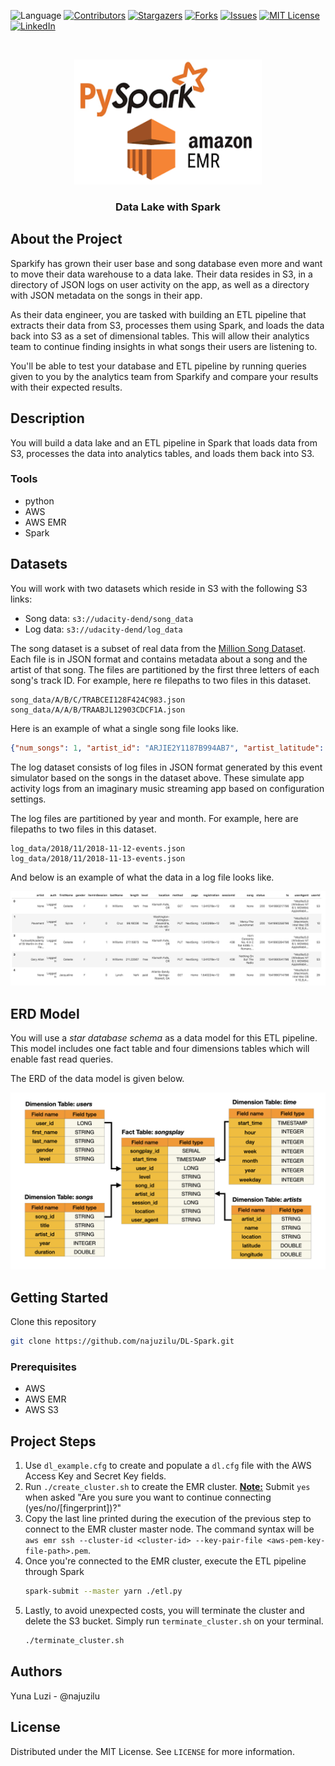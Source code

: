 ![Language](https://img.shields.io/badge/language-python--3.6-blue) [![Contributors][contributors-shield]][contributors-url] [![Stargazers][stars-shield]][stars-url] [![Forks][forks-shield]][forks-url] [![Issues][issues-shield]][issues-url] [![MIT License][license-shield]][license-url] [![LinkedIn][linkedin-shield]][linkedin-url]


<br />
<p align="center">
    <a href="https://github.com/najuzilu/DL-Spark">
        <img src="./images/logo.png" alt="Logo" width="300" height="200">
    </a>
    <h3 align="center">Data Lake with Spark</h3>
</p>

## About the Project

Sparkify has grown their user base and song database even more and want to move their data warehouse to a data lake. Their data resides in S3, in a directory of JSON logs on user activity on the app, as well as a directory with JSON metadata on the songs in their app.

As their data engineer, you are tasked with building an ETL pipeline that extracts their data from S3, processes them using Spark, and loads the data back into S3 as a set of dimensional tables. This will allow their analytics team to continue finding insights in what songs their users are listening to.

You'll be able to test your database and ETL pipeline by running queries given to you by the analytics team from Sparkify and compare your results with their expected results.

## Description

You will build a data lake and an ETL pipeline in Spark that loads data from S3, processes the data into analytics tables, and loads them back into S3.

### Tools

* python
* AWS
* AWS EMR
* Spark

## Datasets

You will work with two datasets which reside in S3 with the following S3 links:
- Song data: `s3://udacity-dend/song_data`
- Log data: `s3://udacity-dend/log_data`

The song dataset is a subset of real data from the [Million Song Dataset](http://millionsongdataset.com/). Each file is in JSON format and contains metadata about a song and the artist of that song. The files are partitioned by the first three letters of each song's track ID. For example, here re filepaths to two files in this dataset.

```
song_data/A/B/C/TRABCEI128F424C983.json
song_data/A/A/B/TRAABJL12903CDCF1A.json
```

Here is an example of what a single song file looks like.

```json
{"num_songs": 1, "artist_id": "ARJIE2Y1187B994AB7", "artist_latitude": null, "artist_longitude": null, "artist_location": "", "artist_name": "Line Renaud", "song_id": "SOUPIRU12A6D4FA1E1", "title": "Der Kleine Dompfaff", "duration": 152.92036, "year": 0}
```

The log dataset consists of log files in JSON format generated by this event simulator based on the songs in the dataset above. These simulate app activity logs from an imaginary music streaming app based on configuration settings.

The log files are partitioned by year and month. For example, here are filepaths to two files in this dataset.

```
log_data/2018/11/2018-11-12-events.json
log_data/2018/11/2018-11-13-events.json
```

And below is an example of what the data in a log file looks like.

![alt text](./images/log-data.png)

## ERD Model

You will use a _star database schema_ as a data model for this ETL pipeline. This model includes one fact table and four dimensions tables which will enable fast read queries.

The ERD of the data model is given below.

![star_database_schema](./images/star_database_schema.png)

## Getting Started

Clone this repository

```bash
git clone https://github.com/najuzilu/DL-Spark.git
```

### Prerequisites

* AWS
* AWS EMR
* AWS S3

## Project Steps

1. Use `dl_example.cfg` to create and populate a `dl.cfg` file with the AWS Access Key and Secret Key fields.
2. Run `./create_cluster.sh` to create the EMR cluster. **[Note:](#)** Submit `yes` when asked "Are you sure you want to continue connecting (yes/no/[fingerprint])?"
3. Copy the last line printed during the execution of the previous step to connect to the EMR cluster master node. The command syntax will be `aws emr ssh --cluster-id <cluster-id> --key-pair-file <aws-pem-key-file-path>.pem`.
4. Once you're connected to the EMR cluster, execute the ETL pipeline through Spark
    ```bash
    spark-submit --master yarn ./etl.py
    ```
5. Lastly, to avoid unexpected costs, you will terminate the cluster and delete the S3 bucket. Simply run `terminate_cluster.sh` on your terminal.
    ```bash
    ./terminate_cluster.sh
    ```

## Authors

Yuna Luzi - @najuzilu

## License

Distributed under the MIT License. See `LICENSE` for more information.

<!-- Links --->

[contributors-shield]: https://img.shields.io/github/contributors/najuzilu/DL-Spark.svg?style=flat-square
[contributors-url]: https://github.com/najuzilu/DL-Spark/graphs/contributors
[forks-shield]: https://img.shields.io/github/forks/najuzilu/DL-Spark.svg?style=flat-square
[forks-url]: https://github.com/najuzilu/DL-Spark/network/members
[stars-shield]: https://img.shields.io/github/stars/najuzilu/DL-Spark.svg?style=flat-square
[stars-url]: https://github.com/najuzilu/DL-Spark/stargazers
[issues-shield]: https://img.shields.io/github/issues/najuzilu/DL-Spark.svg?style=flat-square
[issues-url]: https://github.com/najuzilu/DL-Spark/issues
[license-shield]: https://img.shields.io/badge/License-MIT-yellow.svg
[license-url]: https://github.com/najuzilu/DL-Spark/blob/master/LICENSE
[linkedin-shield]: https://img.shields.io/badge/-LinkedIn-black.svg?style=flat-square&logo=linkedin&colorB=555
[linkedin-url]: https://www.linkedin.com/in/yuna-luzi/